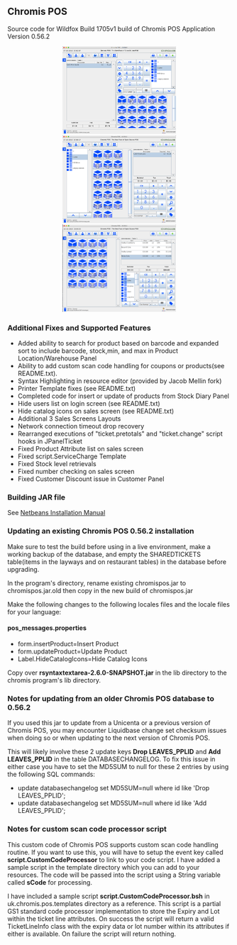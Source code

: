 ## Chromis POS

Source code for Wildfox Build 1705v1 build of Chromis POS Application Version 0.56.2 

<center>
 <img src="Polished_Layout_1_sm.png"> <img src="Polished_Layout_2_sm.png"> <img src="Polished_Layout_3_sm.png">
</center>

### Additional Fixes and Supported Features

* Added ability to search for product based on barcode and expanded sort to include barcode, stock,min, and max in Product Location/Warehouse Panel
* Ability to add custom scan code handling for coupons or products(see README.txt).
* Syntax Highlighting in resource editor (provided by Jacob Mellin fork)
* Printer Template fixes (see README.txt)
* Completed code for insert or update of products from Stock Diary Panel
* Hide users list on login screen (see README.txt)
* Hide catalog icons on sales screen (see README.txt)
* Additional 3 Sales Screens Layouts
* Network connection timeout drop recovery
* Rearranged executions of "ticket.pretotals" and "ticket.change" script hooks in JPanelTicket
* Fixed Product Attribute list on sales screen
* Fixed script.ServiceCharge Template
* Fixed Stock level retrievals
* Fixed number checking on sales screen
* Fixed Customer Discount issue in Customer Panel

### Building JAR file

See [Netbeans Installation Manual](https://sourceforge.net/projects/chromispos/files/Source%20Code/)

### Updating an existing Chromis POS 0.56.2 installation

Make sure to test the build before using in a live environment, make a working
backup of the database, and empty the SHAREDTICKETS table(items in the layways 
and on restaurant tables) in the database before upgrading.

In the program's directory, rename existing chromispos.jar to chromispos.jar.old
 then copy in the new build of chromispos.jar 

Make the following changes to the following locales files and the locale files
for your language:

#### pos_messages.properties

* form.insertProduct=Insert Product 
* form.updateProduct=Update Product
* Label.HideCatalogIcons=Hide Catalog Icons

Copy over <b>rsyntaxtextarea-2.6.0-SNAPSHOT.jar</b> in the lib directory to the
chromis program's lib directory.

### Notes for updating from an older Chromis POS database to 0.56.2 
If you used this jar to update from a Unicenta or a previous version of Chromis POS,
 you may encounter Liquidbase change set checksum issues when doing so or when updating
to the next version of Chromis POS.
 
This will likely involve these 2 update keys <b>Drop LEAVES_PPLID</b> and <b>Add LEAVES_PPLID</b>
in the table DATABASECHANGELOG. To fix this issue in either case you have to set
the MD5SUM to null for these 2 entries by using the following SQL commands:

* update databasechangelog set MD5SUM=null where id like 'Drop LEAVES_PPLID';
* update databasechangelog set MD5SUM=null where id like 'Add LEAVES_PPLID';

### Notes for custom scan code processor script
This custom code of Chromis POS supports custom scan code handling routine. 
If you want to use this, you will have to setup the event key called 
<b>script.CustomCodeProcessor</b> to link to your code script. 
I have added a sample script in the template directory which you can add to your resources. 
The code will be passed into the script using a String variable called <b>sCode</b> for processing. 

I have included a sample script <b>script.CustomCodeProcessor.bsh</b> in uk.chromis.pos.templates directory as a reference. 
This script is a partial GS1 standard code processor implementation to store the Expiry and Lot within the ticket line attributes.
On success the script will return a valid TicketLineInfo class with the expiry data or lot number within its attributes if either is available.
On failure the script will return nothing.
